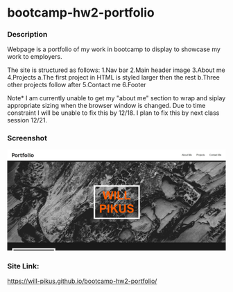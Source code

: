 # bootcamp-hw2-portfolio
### Description
Webpage is a portfolio of my work in bootcamp to display to showcase my work to employers.

The site is structured as follows:
1.Nav bar
2.Main header image
3.About me 
4.Projects
    a.The first project in HTML is styled larger then the rest
    b.Three other projects follow after
5.Contact me
6.Footer

Note* I am currently unable to get my "about me" section to wrap and siplay appropriate sizing when the browser window is changed. Due to time constraint I will be unable to fix this by 12/18. I plan to fix this by next class session 12/21.

### Screenshot
![Webpage Screenshot](/images/portfolio.JPG)
### Site Link:
https://will-pikus.github.io/bootcamp-hw2-portfolio/